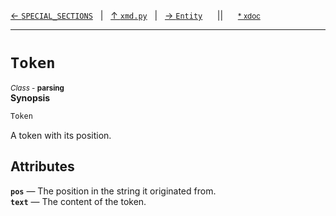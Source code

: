 [&#8592; `SPECIAL_SECTIONS`](xmd.py--special_sections.md)&nbsp;&nbsp;&nbsp;|&nbsp;&nbsp;&nbsp;[&#8593; `xmd.py`](xmd.py.md)&nbsp;&nbsp;&nbsp;|&nbsp;&nbsp;&nbsp;[&#8594; `Entity`](xmd.py--entity.md)&nbsp;&nbsp;&nbsp;&nbsp;&nbsp;&nbsp;||&nbsp;&nbsp;&nbsp;&nbsp;&nbsp;&nbsp;<small>[\* xdoc](../xdoc/xmd.py.xmd#L105)</small>
***

# `Token`
<small>*Class* - **parsing**</small>  
**Synopsis**

```cpp
Token
```

A token with its position.


## Attributes
**`pos`** &#8213; The position in the string it originated from.  
**`text`** &#8213; The content of the token.  
